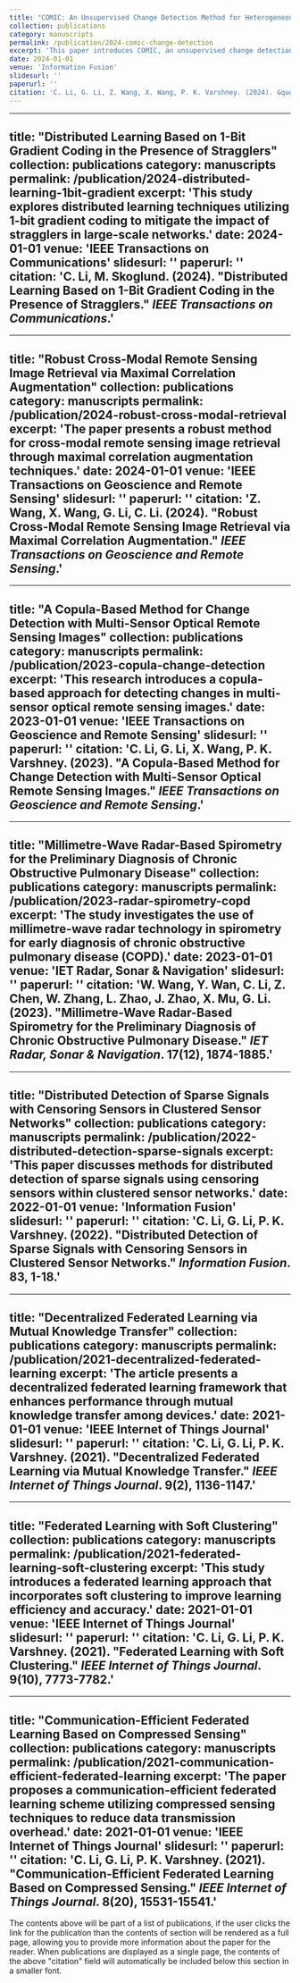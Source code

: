 ```yaml
---
title: "COMIC: An Unsupervised Change Detection Method for Heterogeneous Remote Sensing Images Based on Copula Mixtures and Cycle-Consistent Adversarial Networks"
collection: publications
category: manuscripts
permalink: /publication/2024-comic-change-detection
excerpt: 'This paper introduces COMIC, an unsupervised change detection method for heterogeneous remote sensing images leveraging copula mixtures and cycle-consistent adversarial networks.'
date: 2024-01-01
venue: 'Information Fusion'
slidesurl: ''
paperurl: ''
citation: 'C. Li, G. Li, Z. Wang, X. Wang, P. K. Varshney. (2024). &quot;COMIC: An Unsupervised Change Detection Method for Heterogeneous Remote Sensing Images Based on Copula Mixtures and Cycle-Consistent Adversarial Networks.&quot; <i>Information Fusion</i>. 106, 102240.'
---
```


---
title: "Distributed Learning Based on 1-Bit Gradient Coding in the Presence of Stragglers"
collection: publications
category: manuscripts
permalink: /publication/2024-distributed-learning-1bit-gradient
excerpt: 'This study explores distributed learning techniques utilizing 1-bit gradient coding to mitigate the impact of stragglers in large-scale networks.'
date: 2024-01-01
venue: 'IEEE Transactions on Communications'
slidesurl: ''
paperurl: ''
citation: 'C. Li, M. Skoglund. (2024). &quot;Distributed Learning Based on 1-Bit Gradient Coding in the Presence of Stragglers.&quot; <i>IEEE Transactions on Communications</i>.'
---

---
title: "Robust Cross-Modal Remote Sensing Image Retrieval via Maximal Correlation Augmentation"
collection: publications
category: manuscripts
permalink: /publication/2024-robust-cross-modal-retrieval
excerpt: 'The paper presents a robust method for cross-modal remote sensing image retrieval through maximal correlation augmentation techniques.'
date: 2024-01-01
venue: 'IEEE Transactions on Geoscience and Remote Sensing'
slidesurl: ''
paperurl: ''
citation: 'Z. Wang, X. Wang, G. Li, C. Li. (2024). &quot;Robust Cross-Modal Remote Sensing Image Retrieval via Maximal Correlation Augmentation.&quot; <i>IEEE Transactions on Geoscience and Remote Sensing</i>.'
---

---
title: "A Copula-Based Method for Change Detection with Multi-Sensor Optical Remote Sensing Images"
collection: publications
category: manuscripts
permalink: /publication/2023-copula-change-detection
excerpt: 'This research introduces a copula-based approach for detecting changes in multi-sensor optical remote sensing images.'
date: 2023-01-01
venue: 'IEEE Transactions on Geoscience and Remote Sensing'
slidesurl: ''
paperurl: ''
citation: 'C. Li, G. Li, X. Wang, P. K. Varshney. (2023). &quot;A Copula-Based Method for Change Detection with Multi-Sensor Optical Remote Sensing Images.&quot; <i>IEEE Transactions on Geoscience and Remote Sensing</i>.'
---

---
title: "Millimetre-Wave Radar-Based Spirometry for the Preliminary Diagnosis of Chronic Obstructive Pulmonary Disease"
collection: publications
category: manuscripts
permalink: /publication/2023-radar-spirometry-copd
excerpt: 'The study investigates the use of millimetre-wave radar technology in spirometry for early diagnosis of chronic obstructive pulmonary disease (COPD).'
date: 2023-01-01
venue: 'IET Radar, Sonar & Navigation'
slidesurl: ''
paperurl: ''
citation: 'W. Wang, Y. Wan, C. Li, Z. Chen, W. Zhang, L. Zhao, J. Zhao, X. Mu, G. Li. (2023). &quot;Millimetre-Wave Radar-Based Spirometry for the Preliminary Diagnosis of Chronic Obstructive Pulmonary Disease.&quot; <i>IET Radar, Sonar & Navigation</i>. 17(12), 1874-1885.'
---

---
title: "Distributed Detection of Sparse Signals with Censoring Sensors in Clustered Sensor Networks"
collection: publications
category: manuscripts
permalink: /publication/2022-distributed-detection-sparse-signals
excerpt: 'This paper discusses methods for distributed detection of sparse signals using censoring sensors within clustered sensor networks.'
date: 2022-01-01
venue: 'Information Fusion'
slidesurl: ''
paperurl: ''
citation: 'C. Li, G. Li, P. K. Varshney. (2022). &quot;Distributed Detection of Sparse Signals with Censoring Sensors in Clustered Sensor Networks.&quot; <i>Information Fusion</i>. 83, 1-18.'
---

---
title: "Decentralized Federated Learning via Mutual Knowledge Transfer"
collection: publications
category: manuscripts
permalink: /publication/2021-decentralized-federated-learning
excerpt: 'The article presents a decentralized federated learning framework that enhances performance through mutual knowledge transfer among devices.'
date: 2021-01-01
venue: 'IEEE Internet of Things Journal'
slidesurl: ''
paperurl: ''
citation: 'C. Li, G. Li, P. K. Varshney. (2021). &quot;Decentralized Federated Learning via Mutual Knowledge Transfer.&quot; <i>IEEE Internet of Things Journal</i>. 9(2), 1136-1147.'
---

---
title: "Federated Learning with Soft Clustering"
collection: publications
category: manuscripts
permalink: /publication/2021-federated-learning-soft-clustering
excerpt: 'This study introduces a federated learning approach that incorporates soft clustering to improve learning efficiency and accuracy.'
date: 2021-01-01
venue: 'IEEE Internet of Things Journal'
slidesurl: ''
paperurl: ''
citation: 'C. Li, G. Li, P. K. Varshney. (2021). &quot;Federated Learning with Soft Clustering.&quot; <i>IEEE Internet of Things Journal</i>. 9(10), 7773-7782.'
---

---
title: "Communication-Efficient Federated Learning Based on Compressed Sensing"
collection: publications
category: manuscripts
permalink: /publication/2021-communication-efficient-federated-learning
excerpt: 'The paper proposes a communication-efficient federated learning scheme utilizing compressed sensing techniques to reduce data transmission overhead.'
date: 2021-01-01
venue: 'IEEE Internet of Things Journal'
slidesurl: ''
paperurl: ''
citation: 'C. Li, G. Li, P. K. Varshney. (2021). &quot;Communication-Efficient Federated Learning Based on Compressed Sensing.&quot; <i>IEEE Internet of Things Journal</i>. 8(20), 15531-15541.'
---

The contents above will be part of a list of publications, if the user clicks the link for the publication than the contents of section will be rendered as a full page, allowing you to provide more information about the paper for the reader. When publications are displayed as a single page, the contents of the above "citation" field will automatically be included below this section in a smaller font.
